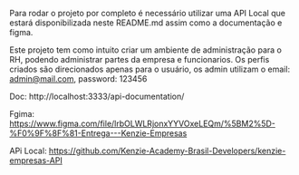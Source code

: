 Para rodar o projeto por completo é necessário utilizar uma API Local que estará disponibilizada neste README.md assim como a documentação e figma. 

Este projeto tem como intuito criar um ambiente de administração para o RH, podendo administrar partes da empresa e funcionarios. Os perfis criados são direcionados apenas para o usuário, os admin utilizam o email: admin@mail.com, password: 123456

Doc: http://localhost:3333/api-documentation/

Fgima: https://www.figma.com/file/lrbOLWLRjonxYYVOxeLEQm/%5BM2%5D-%F0%9F%8F%81-Entrega---Kenzie-Empresas

APi Local: https://github.com/Kenzie-Academy-Brasil-Developers/kenzie-empresas-API
